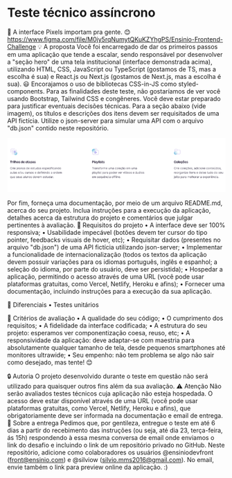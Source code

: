 # Teste técnico assíncrono

👀 A interface
Pixels importam pra gente. 😊
https://www.figma.com/file/M0jy5rqNumytQKuKZYhgPS/Ensinio-Frontend-Challenge
💡 A proposta
Você foi encarregado de dar os primeiros passos em uma aplicação que tende a escalar, sendo responsável por desenvolver a "seção hero" de uma tela institucional (interface demonstrada acima), utilizando HTML, CSS, JavaScript ou TypeScript (gostamos de TS, mas a escolha é sua) e React.js ou Next.js (gostamos de Next.js, mas a escolha é sua). 😃
Encorajamos o uso de bibliotecas CSS-in-JS como styled-components. Para as finalidades deste teste, não gostaríamos de ver você usando Bootstrap, Tailwind CSS e congêneres.
Você deve estar preparado para justificar eventuais decisões técnicas.
Para a seção abaixo (vide imagem), os títulos e descrições dos itens devem ser requisitados de uma API fictícia. Utilize o json-server para simular uma API com o arquivo "db.json" contido neste repositório.

<img src="images/img-teste.png">

Por fim, forneça uma documentação, por meio de um arquivo README.md, acerca do seu projeto. Inclua instruções para a execução da aplicação, detalhes acerca da estrutura do projeto e comentários que julgar pertinentes à avaliação.
🎯 Requisitos do projeto
• A interface deve ser 100% responsiva;
• Usabilidade impecável (botões devem ter cursor do tipo pointer, feedbacks visuais de hover, etc);
• Requisitar dados (presentes no arquivo "db.json") de uma API fictícia utilizando json-server;
• Implementar a funcionalidade de internacionalização (todos os textos da aplicação devem possuir variações para os idiomas português, inglês e espanhol; a seleção do idioma, por parte do usuário, deve ser persistida);
• Hospedar a aplicação, permitindo o acesso através de uma URL (você pode usar plataformas gratuitas, como Vercel, Netlify, Heroku e afins);
• Fornecer uma documentação, incluindo instruções para a execução da sua aplicação.

👏 Diferenciais
• Testes unitários

📄 Critérios de avaliação
• A qualidade do seu código;
• O cumprimento dos requisitos;
• A fidelidade da interface codificada;
• A estrutura do seu projeto: esperamos ver componentização coesa, reuso, etc;
• A responsividade da aplicação: deve adaptar-se com maestria para absolutamente qualquer tamanho de tela, desde pequenos smartphones até monitores ultrawide;
• Seu empenho: não tem problema se algo não sair como desejado, mas tente! 😊

🔒 Autoria
O projeto desenvolvido durante o teste em questão não será utilizado para quaisquer outros fins além da sua avaliação.
⚠️ Atenção
Não serão avaliados testes técnicos cuja aplicação não esteja hospedada. O acesso deve estar disponível através de uma URL (você pode usar plataformas gratuitas, como Vercel, Netlify, Heroku e afins), que obrigatoriamente deve ser informada na documentação e email de entrega.
📧 Sobre a entrega
Pedimos que, por gentileza, entregue o teste em até 6 dias a partir do recebimento das instruções (ou seja, até dia 23, terça-feira, ás 15h) respondendo à essa mesma conversa de email onde enviamos o link do desafio e incluindo o link de um repositório privado no GitHub. Neste repositório, adicione como colaboradores os usuários @ensiniodevfront (front@ensinio.com) e @silviow (silvio.mms2016@gmail.com). No email, envie também o link para preview online da aplicação. :)
